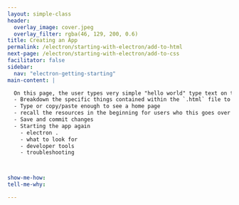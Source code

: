 ```yaml
---
layout: simple-class
header:
  overlay_image: cover.jpeg
  overlay_filter: rgba(46, 129, 200, 0.6)
title: Creating an App
permalink: /electron/starting-with-electron/add-to-html
next-page: /electron/starting-with-electron/add-to-css
facilitator: false
sidebar:
  nav: "electron-getting-starting"
main-content: |

  On this page, the user types very simple "hello world" type text on the index.html page.
  - Breakdown the specific things contained within the `.html` file to show how it makes the application work
  - Type or copy/paste enough to see a home page
  - recall the resources in the beginning for users who this goes over their heads
  - Save and commit changes
  - Starting the app again
    - electron .
    - what to look for
    - developer tools
    - troubleshooting



show-me-how:
tell-me-why:

---
```

